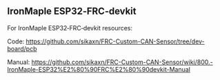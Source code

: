 ## IronMaple ESP32‐FRC‐devkit

For IronMaple ESP32‐FRC‐devkit resources:

Code: https://github.com/sikaxn/FRC-Custom-CAN-Sensor/tree/dev-board/pcb

Manual: https://github.com/sikaxn/FRC-Custom-CAN-Sensor/wiki/800.-IronMaple-ESP32%E2%80%90FRC%E2%80%90devkit-Manual